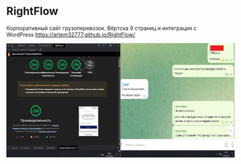 # RightFlow
Корпоративный сайт грузоперевозок. Вёртска 9 страниц и интеграция с WordPress
https://artem32777.github.io/RightFlow/

<div style="display: flex; justify-content: space-between;">
  <img width="300" height="300" src="https://raw.githubusercontent.com/artem32777/RightFlow/main/img/RightFlow-stats.jpg">
  <img width="300" height="300" src="https://raw.githubusercontent.com/artem32777/RightFlow/main/img/RightFlow-review.jpg">
</div>

